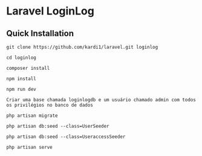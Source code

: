 # Laravel LoginLog

## Quick Installation

    git clone https://github.com/kardi1/laravel.git loginlog

    cd loginlog

    composer install
    
    npm install
    
    npm run dev

    Criar uma base chamada loginlogdb e um usuário chamado admin com todos os privilégios no banco de dados 

    php artisan migrate
    
    php artisan db:seed --class=UserSeeder
    
    php artisan db:seed --class=UseraccessSeeder

    php artisan serve
